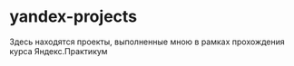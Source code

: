 # yandex-projects
Здесь находятся проекты, выполненные мною в рамках прохождения курса Яндекс.Практикум
